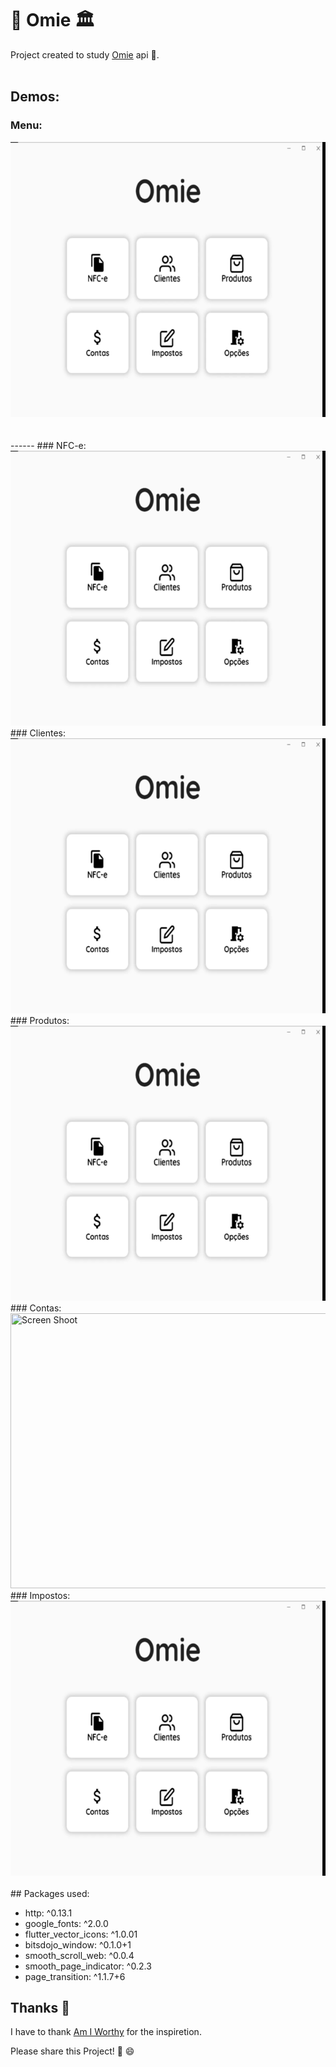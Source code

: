 # 💼 Omie 🏛

Project created to study [Omie](http://omie.com/) api 🎒.
<br/><br/>

## Demos:

### Menu:
<img src="https://raw.githubusercontent.com/Mosarto/omie/main/demo/menu.gif" width="623" height="440" title="Screen Shoot">
<br/><br/><br/>
------
### NFC-e:
<img src="https://raw.githubusercontent.com/Mosarto/omie/main/demo/nfce.gif" width="623" height="440" title="Screen Shoot">
<br/>
### Clientes:
<img src="https://raw.githubusercontent.com/Mosarto/omie/main/demo/Cliente.gif" width="623" height="440" title="Screen Shoot">
<br/>
### Produtos: 
<img src="https://raw.githubusercontent.com/Mosarto/omie/main/demo/produtos.gif" width="623" height="440" title="Screen Shoot">
<br/>
### Contas:
<img src="https://raw.githubusercontent.com/Mosarto/omie/main/demo/contas.gif" width="623" height="440" title="Screen Shoot">
<br/>
### Impostos:
<img src="https://raw.githubusercontent.com/Mosarto/omie/main/demo/impostos.gif" width="623" height="440" title="Screen Shoot">
<br/>
<br/>
## Packages used:

- http: ^0.13.1
- google_fonts: ^2.0.0
- flutter_vector_icons: ^1.0.01
- bitsdojo_window: ^0.1.0+1
- smooth_scroll_web: ^0.0.4
- smooth_page_indicator: ^0.2.3
- page_transition: ^1.1.7+6


## Thanks 👏

I have to thank [Am I Worthy](https://www.youtube.com/channel/UCXGfNWkgQ7KThxoiESymb5w) for the inspiretion. 

Please share this Project! 🤝 😄
